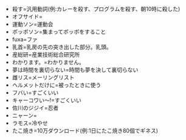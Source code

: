 * 殺す=汎用動詞(例:カレーを殺す、プログラムを殺す、朝10時に殺した)
* オフサイド=
* 運動ソン=運動会
* ポッポソン=集まってポッポをすること
* fuxa=ファ
* 乳首=乳房の先の突き出した部分。乳頭。
* 産総研=産業技術総合研究所
* わかります。=わかりません。
* 夢は時間を裏切らない=時間も夢を決して裏切らない
* 雌リス=メーリングリスト
* ヘルメットだけに=被ったときに使う
* フバい=すごくいい
* キャーコワい～!=すごくいい
* 佐川のジジイ=忍者
* ニャーン=
* ラモス=冷やせ
* たこ焼き=10万ダウンロード(例:1日にたこ焼き80個でギネス)

